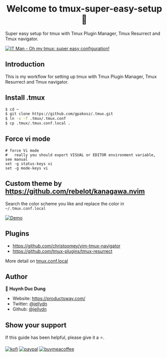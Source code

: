 <h1 align="center">Welcome to tmux-super-easy-setup 👋</h1>

<p>
  Super easy setup for tmux with Tmux Plugin Manager, Tmux Resurrect and Tmux navigator.
</p>

[![IT Man - Oh my tmux: super easy configuration!](https://i.ytimg.com/vi/vrzkCz8Vl-4/hqdefault.jpg)](https://www.youtube.com/watch?v=vrzkCz8Vl-4)

## Introduction

This is my workflow for setting up tmux with Tmux Plugin Manager, Tmux Resurrect and Tmux navigator.

## Install .tmux

```sh
$ cd ~
$ git clone https://github.com/gpakosz/.tmux.git
$ ln -s -f .tmux/.tmux.conf
$ cp .tmux/.tmux.conf.local .
```

## Force vi mode

```
# force Vi mode
#   really you should export VISUAL or EDITOR environment variable, see manual
set -g status-keys vi
set -g mode-keys vi
```

## Custom theme by https://github.com/rebelot/kanagawa.nvim

Search the color scheme you like and replace the color in `~/.tmux.conf.local`

[![Demo](https://i.gyazo.com/445e9608bd7808912e0279f4cb67bacf.png)](https://gyazo.com/445e9608bd7808912e0279f4cb67bacf)

## Plugins

- https://github.com/christoomey/vim-tmux-navigator
- https://github.com/tmux-plugins/tmux-resurrect

More detail on [tmux.conf.local](../.tmux.conf.local)

## Author

👤 **Huynh Duc Dung**

- Website: https://productsway.com/
- Twitter: [@jellydn](https://twitter.com/jellydn)
- Github: [@jellydn](https://github.com/jellydn)

## Show your support

If this guide has been helpful, please give it a ⭐️.

[![kofi](https://img.shields.io/badge/Ko--fi-F16061?style=for-the-badge&logo=ko-fi&logoColor=white)](https://ko-fi.com/dunghd)
[![paypal](https://img.shields.io/badge/PayPal-00457C?style=for-the-badge&logo=paypal&logoColor=white)](https://paypal.me/dunghd)
[![buymeacoffee](https://img.shields.io/badge/Buy_Me_A_Coffee-FFDD00?style=for-the-badge&logo=buy-me-a-coffee&logoColor=black)](https://www.buymeacoffee.com/dunghd)
